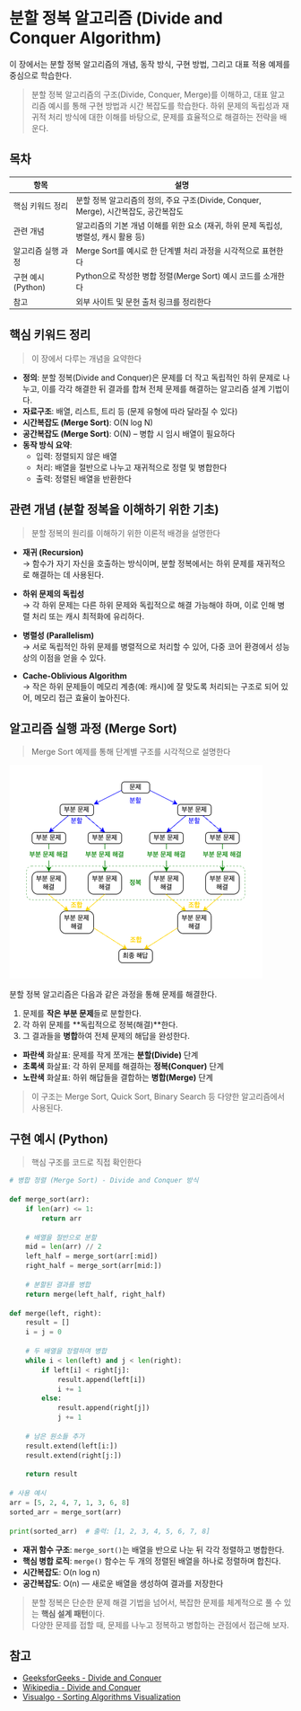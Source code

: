 # 분할 정복 알고리즘 (Divide and Conquer Algorithm)

이 장에서는 분할 정복 알고리즘의 개념, 동작 방식, 구현 방법, 그리고 대표 적용 예제를 중심으로 학습한다.

> 분할 정복 알고리즘의 구조(Divide, Conquer, Merge)를 이해하고, 대표 알고리즘 예시를 통해 구현 방법과 시간 복잡도를 학습한다. 하위 문제의 독립성과 재귀적 처리 방식에 대한 이해를 바탕으로, 문제를 효율적으로 해결하는 전략을 배운다.

## 목차

| **항목** | **설명** |
| --- | --- |
| 핵심 키워드 정리 | 분할 정복 알고리즘의 정의, 주요 구조(Divide, Conquer, Merge), 시간복잡도, 공간복잡도 |
| 관련 개념 | 알고리즘의 기본 개념 이해를 위한 요소 (재귀, 하위 문제 독립성, 병렬성, 캐시 활용 등) |
| 알고리즘 실행 과정 | Merge Sort를 예시로 한 단계별 처리 과정을 시각적으로 표현한다 |
| 구현 예시 (Python) | Python으로 작성한 병합 정렬(Merge Sort) 예시 코드를 소개한다 |
| 참고 | 외부 사이트 및 문헌 출처 링크를 정리한다 |

## 핵심 키워드 정리

> 이 장에서 다루는 개념을 요약한다

- **정의**: 분할 정복(Divide and Conquer)은 문제를 더 작고 독립적인 하위 문제로 나누고, 이를 각각 해결한 뒤 결과를 합쳐 전체 문제를 해결하는 알고리즘 설계 기법이다.
- **자료구조**: 배열, 리스트, 트리 등 (문제 유형에 따라 달라질 수 있다)
- **시간복잡도 (Merge Sort)**: O(N log N)
- **공간복잡도 (Merge Sort)**: O(N) – 병합 시 임시 배열이 필요하다
- **동작 방식 요약**:
  - 입력: 정렬되지 않은 배열
  - 처리: 배열을 절반으로 나누고 재귀적으로 정렬 및 병합한다
  - 출력: 정렬된 배열을 반환한다

## 관련 개념 (분할 정복을 이해하기 위한 기초)

> 분할 정복의 원리를 이해하기 위한 이론적 배경을 설명한다

- **재귀 (Recursion)**  
  → 함수가 자기 자신을 호출하는 방식이며, 분할 정복에서는 하위 문제를 재귀적으로 해결하는 데 사용된다.

- **하위 문제의 독립성**  
  → 각 하위 문제는 다른 하위 문제와 독립적으로 해결 가능해야 하며, 이로 인해 병렬 처리 또는 캐시 최적화에 유리하다.

- **병렬성 (Parallelism)**  
  → 서로 독립적인 하위 문제를 병렬적으로 처리할 수 있어, 다중 코어 환경에서 성능상의 이점을 얻을 수 있다.

- **Cache-Oblivious Algorithm**  
  → 작은 하위 문제들이 메모리 계층(예: 캐시)에 잘 맞도록 처리되는 구조로 되어 있어, 메모리 접근 효율이 높아진다.

## 알고리즘 실행 과정 (Merge Sort)

> Merge Sort 예제를 통해 단계별 구조를 시각적으로 설명한다

![분할 정복 흐름도](assets/recursion_algo/divide_and_conquer/divide_conquer_flow.png)

분할 정복 알고리즘은 다음과 같은 과정을 통해 문제를 해결한다.

1. 문제를 **작은 부분 문제**들로 분할한다.
2. 각 하위 문제를 **독립적으로 정복(해결)**한다.
3. 그 결과들을 **병합**하여 전체 문제의 해답을 완성한다.

- **파란색** 화살표: 문제를 작게 쪼개는 **분할(Divide)** 단계  
- **초록색** 화살표: 각 하위 문제를 해결하는 **정복(Conquer)** 단계  
- **노란색** 화살표: 하위 해답들을 결합하는 **병합(Merge)** 단계

> 이 구조는 Merge Sort, Quick Sort, Binary Search 등 다양한 알고리즘에서 사용된다.

## 구현 예시 (Python)

> 핵심 구조를 코드로 직접 확인한다

```python
# 병합 정렬 (Merge Sort) - Divide and Conquer 방식

def merge_sort(arr):
    if len(arr) <= 1:
        return arr

    # 배열을 절반으로 분할
    mid = len(arr) // 2
    left_half = merge_sort(arr[:mid])
    right_half = merge_sort(arr[mid:])

    # 분할된 결과를 병합
    return merge(left_half, right_half)

def merge(left, right):
    result = []
    i = j = 0

    # 두 배열을 정렬하며 병합
    while i < len(left) and j < len(right):
        if left[i] < right[j]:
            result.append(left[i])
            i += 1
        else:
            result.append(right[j])
            j += 1

    # 남은 원소들 추가
    result.extend(left[i:])
    result.extend(right[j:])

    return result

# 사용 예시
arr = [5, 2, 4, 7, 1, 3, 6, 8]
sorted_arr = merge_sort(arr)

print(sorted_arr)  # 출력: [1, 2, 3, 4, 5, 6, 7, 8]
```

- **재귀 함수 구조**: `merge_sort()`는 배열을 반으로 나눈 뒤 각각 정렬하고 병합한다.  
- **핵심 병합 로직**: `merge()` 함수는 두 개의 정렬된 배열을 하나로 정렬하며 합친다.  
- **시간복잡도**: O(n log n)  
- **공간복잡도**: O(n) — 새로운 배열을 생성하여 결과를 저장한다

> 분할 정복은 단순한 문제 해결 기법을 넘어서, 복잡한 문제를 체계적으로 풀 수 있는 **핵심 설계 패턴**이다.  
> 다양한 문제를 접할 때, 문제를 나누고 정복하고 병합하는 관점에서 접근해 보자.

## 참고

- [GeeksforGeeks - Divide and Conquer](https://www.geeksforgeeks.org/divide-and-conquer-algorithm/)
- [Wikipedia - Divide and Conquer](https://en.wikipedia.org/wiki/Divide-and-conquer_algorithm)
- [Visualgo - Sorting Algorithms Visualization](https://visualgo.net/en/sorting)
